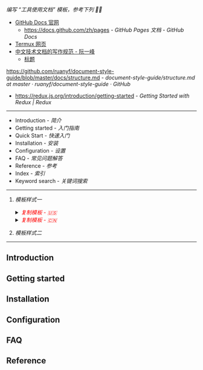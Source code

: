 _编写 “工具使用文档” 模板，参考下列 ✍🏻_

- [GitHub Docs 官网](https://docs.github.com/zh)
    - https://docs.github.com/zh/pages - *GitHub Pages 文档 - GitHub Docs*
- [Termux 网页](os/mobile/app-termux.md)
- [中文技术文档的写作规范 - 阮一峰](https://github.com/ruanyf/document-style-guide)
    - [标题](https://github.com/ruanyf/document-style-guide/blob/master/docs/title.md)

https://github.com/ruanyf/document-style-guide/blob/master/docs/structure.md - *document-style-guide/structure.md at master · ruanyf/document-style-guide · GitHub*

- https://redux.js.org/introduction/getting-started - *Getting Started with Redux | Redux*
----

- Introduction - *简介*
- Getting started - *入门指南*
- Quick Start - *快速入门*
- Installation - *安装*
- Configuration - *设置*
- FAQ - *常见问题解答*
- Reference - *参考*
- Index - *索引*
- Keyword search - *关键词搜索*

----

1. _模板样式一_

    <details><summary><i style="color:red">复制模板 - 🇺🇸</i></summary>

    ``` markdown
    
    ## Introduction
    
    ## Installation
    
    ## Getting started
    
    ## Quick Start
    
    ## Configuration
    
    ## FAQ
    
    ## Reference
    
    ```
    </details>

    <details><summary><i style="color:red">复制模板 - 🇨🇳</i></summary>

    ``` markdown
    
    ## 简介
    
    ## 安装
    
    ## 入门指南
    
    ## 快速入门
    
    ## 设置
    
    ## 常见问题解答
    
    ## 参考
    
    ```
</details>

2. _模板样式二_

----


## Introduction

## Getting started

## Installation

## Configuration

## FAQ

## Reference
